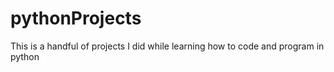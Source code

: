 # pythonProjects
This is a handful of projects I did while learning how to code and program in python
